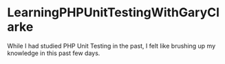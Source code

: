 # LearningPHPUnitTestingWithGaryClarke
While I had studied PHP Unit Testing in the past, I felt like brushing up my knowledge in this past few days.
